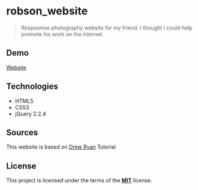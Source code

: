 # robson_website

> Resposnive photography website for my friend. I thought I could help promote his work on the internet.

## Demo

[Website](https://tarnowski-git.github.io/foto_website/)

## Technologies

- HTML5
- CSS3
- jQuery 2.2.4

## Sources

This website is based on [Drew Ryan](https://www.youtube.com/channel/UCtXGz0MBuqZUC8rmGddc07Q) Tutorial

## License

This project is licensed under the terms of the [**MIT**](https://github.com/tarnowski-git/foto_website/blob/master/LICENSE) license.
